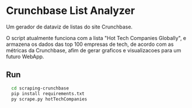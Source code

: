 
# Crunchbase List Analyzer

Um gerador de dataviz de listas do site Crunchbase.

O script atualmente funciona com a lista "Hot Tech Companies Globally", e armazena os dados das top 100 empresas de tech, de acordo com as métricas da Crunchbase, afim de gerar graficos e visualizacoes para um futuro WebApp.

## Run

```bash
  cd scraping-crunchbase
  pip install requirements.txt
  py scrape.py hotTechCompanies
```
    
